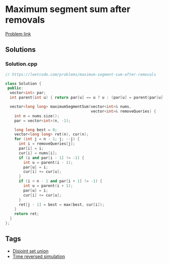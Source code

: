# Maximum segment sum after removals

[Problem link](https://leetcode.com/problems/maximum-segment-sum-after-removals)

## Solutions


### Solution.cpp
```cpp
// https://leetcode.com/problems/maximum-segment-sum-after-removals

class Solution {
 public:
  vector<int> par;
  int parent(int u) { return par[u] == u ? u : (par[u] = parent(par[u])); }

  vector<long long> maximumSegmentSum(vector<int>& nums,
                                      vector<int>& removeQueries) {
    int n = nums.size();
    par = vector<int>(n, -1);

    long long best = 0;
    vector<long long> ret(n), cur(n);
    for (int j = n - 1; j; --j) {
      int i = removeQueries[j];
      par[i] = i;
      cur[i] = nums[i];
      if (i and par[i - 1] != -1) {
        int u = parent(i - 1);
        par[u] = i;
        cur[i] += cur[u];
      }
      if (i < n - 1 and par[i + 1] != -1) {
        int u = parent(i + 1);
        par[u] = i;
        cur[i] += cur[u];
      }
      ret[j - 1] = best = max(best, cur[i]);
    }
    return ret;
  }
};
```
## Tags

* [Disjoint set union](/README.md#Disjoint_set_union)
* [Time reversed simulation](/README.md#Time_reversed_simulation)
